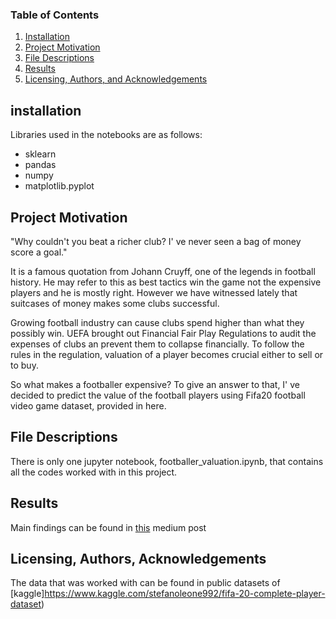 ### Table of Contents

1. [Installation](#installation)
2. [Project Motivation](#motivation)
3. [File Descriptions](#files)
4. [Results](#results)
5. [Licensing, Authors, and Acknowledgements](#licensing)

## installation <a name="installation"></a>
Libraries used in the notebooks are as follows:

* sklearn  
* pandas  
* numpy  
* matplotlib.pyplot  

## Project Motivation <a name="motivation"></a>
"Why couldn't you beat a richer club? I' ve never seen a bag of money score a goal."

It is a famous quotation from Johann Cruyff, one of the legends in football history. He may refer to this as best tactics win the game not the expensive players and he is mostly right. However we have witnessed lately that suitcases of money makes some clubs successful.

Growing football industry can cause clubs spend higher than what they possibly win. UEFA brought out Financial Fair Play Regulations to audit the expenses of clubs an prevent them to collapse financially. To follow the rules in the regulation, valuation of a player becomes crucial either to sell or to buy.

So what makes a footballer expensive? To give an answer to that, I' ve decided to predict the value of the football players using Fifa20 football video game dataset, provided in here.


## File Descriptions <a name="files"></a>
There is only one jupyter notebook, footballer_valuation.ipynb, that contains all the codes worked with in this project.

## Results<a name="results"></a>
Main findings can be found in [this]() medium post


## Licensing, Authors, Acknowledgements<a name="licensing"></a>
The data that was worked with can be found in public datasets of [kaggle]https://www.kaggle.com/stefanoleone992/fifa-20-complete-player-dataset)
